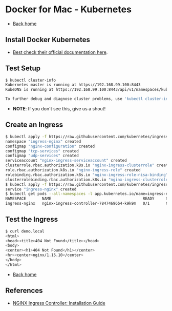 # Docker for Mac - Kubernetes

* [Back home](../README.md)

## Install Docker Kubernetes

* [Best check their official documentation here](https://docs.docker.com/docker-for-mac/#kubernetes/).

## Test Setup

```bash
$ kubectl cluster-info
Kubernetes master is running at https://192.168.99.100:8443
KubeDNS is running at https://192.168.99.100:8443/api/v1/namespaces/kube-system/services/kube-dns:dns/proxy

To further debug and diagnose cluster problems, use 'kubectl cluster-info dump'.
```

* **NOTE**: If you don't see this, give us a shout!

## Create an Ingress

```bash
$ kubectl apply -f https://raw.githubusercontent.com/kubernetes/ingress-nginx/master/deploy/mandatory.yaml
namespace "ingress-nginx" created
configmap "nginx-configuration" created
configmap "tcp-services" created
configmap "udp-services" created
serviceaccount "nginx-ingress-serviceaccount" created
clusterrole.rbac.authorization.k8s.io "nginx-ingress-clusterrole" created
role.rbac.authorization.k8s.io "nginx-ingress-role" created
rolebinding.rbac.authorization.k8s.io "nginx-ingress-role-nisa-binding" created
clusterrolebinding.rbac.authorization.k8s.io "nginx-ingress-clusterrole-nisa-binding" created
$ kubectl apply -f https://raw.githubusercontent.com/kubernetes/ingress-nginx/master/deploy/provider/cloud-generic.yaml
service "ingress-nginx" created
$ kubectl get pods --all-namespaces -l app.kubernetes.io/name=ingress-nginx -w
NAMESPACE       NAME                                        READY     STATUS              RESTARTS   AGE
ingress-nginx   nginx-ingress-controller-78474696b4-k9k9m   0/1       ContainerCreating   0          1m
```

## Test the Ingress

```bash
$ curl demo.local
<html>
<head><title>404 Not Found</title></head>
<body>
<center><h1>404 Not Found</h1></center>
<hr><center>nginx/1.15.10</center>
</body>
</html>
```

* [Back home](../README.md)

## References

* [NGINX Ingress Controller: Installation Guide](https://kubernetes.github.io/ingress-nginx/deploy/)
